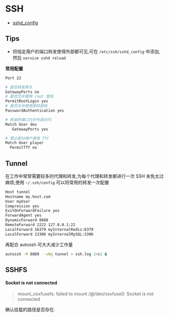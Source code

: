 # SSH

* [sshd_config](http://man.openbsd.org/cgi-bin/man.cgi/OpenBSD-current/man5/sshd_config.5)

## Tips

* 将指定用户的端口转发使得外部都可见,可在 `/etc/ssh/sshd_config` 中添加,然后 `service sshd reload`


__常用配置__

```bash
Port 22

# 是否转发网关
GatewayPorts no
# 是否允许使用 root 登陆
PermitRootLogin yes
# 是否允许使用密码登陆
PasswordAuthentication yes

# 转发的端口允许外部访问
Match User dev
   GatewayPorts yes

# 禁止部分用户使用 TTY
Match User player
  PermitTTY no
```

## Tunnel
在工作中常常需要较多的代理和转发,为每个代理和转发都进行一次 SSH 未免太过麻烦,使用 `~/.ssh/config` 可以将常用的转发一次配置

```bash
Host tunnel
Hostname my.host.com
User myUser
Compression yes
ExitOnForwardFailure yes
ForwardAgent yes
DynamicForward 8888
RemoteForward 2222 127.0.0.1:22
LocalForward 16379 myInternalRedis:6379
LocalForward 13306 myInternalMySQL:3306
```

再配合 autossh 可大大减少工作量

```bash
autossh -M 8889  -vNg tunnel > ssh.log 2>&1 &
```

## SSHFS

#### Socket is not connected
> mount_osxfusefs: failed to mount /@/dev/osxfuse0: Socket is not connected

确认挂载的路径是否存在.
